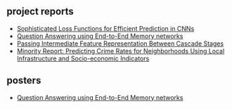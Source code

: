## project reports

* [Sophisticated Loss Functions for Efficient Prediction in CNNs](https://github.com/ajinkyai/resume/raw/master/project-reports/exploring-sophisticated-loss.pdf)
* [Question Answering using End-to-End Memory networks](https://github.com/ajinkyai/resume/raw/master/project-reports/nlp-qa-report.pdf)
* [Passing Intermediate Feature Representation Between Cascade Stages](https://github.com/ajinkyai/resume/raw/master/project-reports/summercascades.pdf)
* [Minority Report: Predicting Crime Rates for Neighborhoods Using Local Infrastructure and Socio-economic Indicators](https://github.com/ajinkyai/resume/raw/master/project-reports/minorityreport.pdf)



## posters

* [Question Answering using End-to-End Memory networks](https://github.com/ajinkyai/resume/raw/master/project-reports/585poster.pdf)

<!-- ## Welcome to GitHub Pages

You can use the [editor on GitHub](https://github.com/ajinkyai/resume/edit/master/index.md) to maintain and preview the content for your website in Markdown files.

Whenever you commit to this repository, GitHub Pages will run [Jekyll](https://jekyllrb.com/) to rebuild the pages in your site, from the content in your Markdown files.

### Markdown

Markdown is a lightweight and easy-to-use syntax for styling your writing. It includes conventions for

```markdown
Syntax highlighted code block

# Header 1
## Header 2
### Header 3

- Bulleted
- List

1. Numbered
2. List

**Bold** and _Italic_ and `Code` text

[Link](url) and ![Image](src)
```

For more details see [GitHub Flavored Markdown](https://guides.github.com/features/mastering-markdown/).

### Jekyll Themes

Your Pages site will use the layout and styles from the Jekyll theme you have selected in your [repository settings](https://github.com/ajinkyai/resume/settings). The name of this theme is saved in the Jekyll `_config.yml` configuration file.

### Support or Contact

Having trouble with Pages? Check out our [documentation](https://help.github.com/categories/github-pages-basics/) or [contact support](https://github.com/contact) and we’ll help you sort it out. -->
